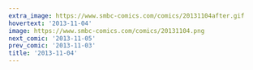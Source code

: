 ```yaml
---
extra_image: https://www.smbc-comics.com/comics/20131104after.gif
hovertext: '2013-11-04'
image: https://www.smbc-comics.com/comics/20131104.png
next_comic: '2013-11-05'
prev_comic: '2013-11-03'
title: '2013-11-04'
---
```


